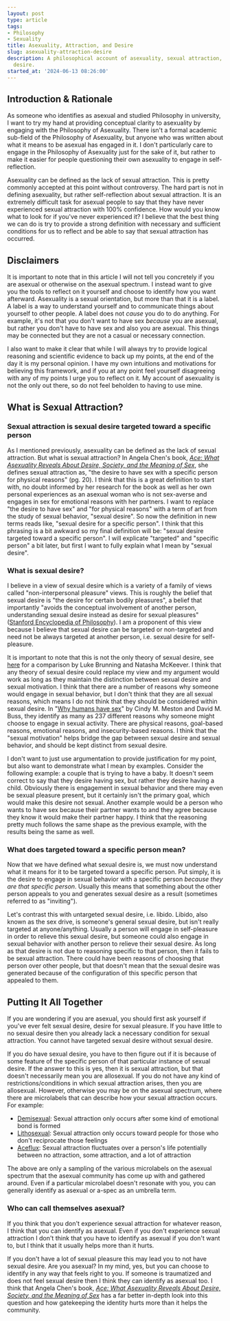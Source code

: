 ```yaml
---
layout: post
type: article
tags:
- Philosophy
- Sexuality
title: Asexuality, Attraction, and Desire
slug: asexuality-attraction-desire
description: A philosophical account of asexuality, sexual attraction, and sexual
  desire.
started_at: '2024-06-13 08:26:00'
---
```


<span style="display: none">
  Google Search Terms:
    am i asexual
    am i demisexual
    how to tell if im asexual
    how to tell if im demisexual
    what is asexuality
    what is demisexuality
</span>

## Introduction & Rationale

As someone who identifies as asexual and studied Philosophy in university, I want to try my hand at providing conceptual clarity to asexuality by engaging with the Philosophy of Asexuality. There isn't a formal academic sub-field of the Philosophy of Asexuality, but anyone who was written about what it means to be asexual has engaged in it. I don't particularly care to engage in the Philosophy of Asexuality just for the sake of it, but rather to make it easier for people questioning their own asexuality to engage in self-reflection.

Asexuality can be defined as the lack of sexual attraction. This is pretty commonly accepted at this point without controversy. The hard part is not in defining asexuality, but rather self-reflection about sexual attraction. It is an extremely difficult task for asexual people to say that they have never experienced sexual attraction with 100% confidence. How would you know what to look for if you've never experienced it? I believe that the best thing we can do is try to provide a strong definition with necessary and sufficient conditions for us to reflect and be able to say that sexual attraction has occurred.

## Disclaimers

It is important to note that in this article I will not tell you concretely if you are asexual or otherwise on the asexual spectrum. I instead want to give you the tools to reflect on it yourself and choose to identify how you want afterward. Asexuality is a sexual orientation, but more than that it is a label. A label is a way to understand yourself and to communicate things about yourself to other people. A label does not *cause* you do to do anything. For example, it's not that you don't want to have sex *because* you are asexual, but rather you don't have to have sex and also you are asexual. This things may be connected but they are not a casual or necessary connection.

I also want to make it clear that while I will always try to provide logical reasoning and scientific evidence to back up my points, at the end of the day it is my personal opinion. I have my own intuitions and motivations for believing this framework, and if you at any point feel yourself disagreeing with any of my points I urge you to reflect on it. My account of asexuality is not the only out there, so do not feel beholden to having to use mine.

## What is Sexual Attraction?

### Sexual attraction is sexual desire targeted toward a specific person

As I mentioned previously, asexuality can be defined as the lack of sexual attraction. But what is sexual attraction? In Angela Chen's book, *[Ace: What Asexuality Reveals About Desire, Society, and the Meaning of Sex](https://www.goodreads.com/book/show/52128695-ace)*, she defines sexual attraction as, "the desire to have sex with a specific person for physical reasons" (pg. 20). I think that this is a great definition to start with, no doubt informed by her research for the book as well as her own personal experiences as an asexual woman who is not sex-averse and engages in sex for emotional reasons with her partners. I want to replace "the desire to have sex" and "for physical reasons" with a term of art from the study of sexual behavior, "sexual desire". So now the definition in new terms reads like, "sexual desire for a specific person". I think that this phrasing is a bit awkward so my final definition will be: "sexual desire targeted toward a specific person". I will explicate "targeted" and "specific person" a bit later, but first I want to fully explain what I mean by "sexual desire".

### What is sexual desire?

I believe in a view of sexual desire which is a variety of a family of views called "non-interpersonal pleasure" views. This is roughly the belief that sexual desire is "the desire for certain bodily pleasures", a belief that importantly "avoids the conceptual involvement of another person, understanding sexual desire instead as desire for sexual pleasures" ([Stanford Encyclopedia of Philosophy](https://plato.stanford.edu/entries/sex-sexuality/#SexuDesi)). I am a proponent of this view because I believe that sexual desire can be targeted or non-targeted and need not be always targeted at another person, i.e. sexual desire for self-pleasure.

It is important to note that this is not the only theory of sexual desire, see [here](https://onlinelibrary.wiley.com/doi/full/10.1111/japp.12472#japp12472-sec-0003-title) for a comparison by Luke Brunning and Natasha McKeever. I think that any theory of sexual desire could replace my view and my argument would work as long as they maintain the distinction between sexual desire and sexual motivation. I think that there are a number of reasons why someone would engage in sexual behavior, but I don't think that they are all sexual reasons, which means I do not think that they should be considered within sexual desire. In "[Why humans have sex](https://pubmed.ncbi.nlm.nih.gov/17610060/)" by Cindy M. Meston and David M. Buss, they identify as many as 237 different reasons why someone might choose to engage in sexual activity. There are physical reasons, goal-based reasons, emotional reasons, and insecurity-based reasons. I think that the "sexual motivation" helps bridge the gap between sexual desire and sexual behavior, and should be kept distinct from sexual desire.

I don't want to just use argumentation to provide justification for my point, but also want to demonstrate what I mean by examples. Consider the following example: a couple that is trying to have a baby. It doesn't seem correct to say that they desire having sex, but rather they desire having a child. Obviously there is engagement in sexual behavior and there may even be sexual pleasure present, but it certainly isn't the primary goal, which would make this desire not sexual. Another example would be a person who wants to have sex because their partner wants to and they agree because they know it would make their partner happy. I think that the reasoning pretty much follows the same shape as the previous example, with the results being the same as well.

### What does targeted toward a specific person mean?

Now that we have defined what sexual desire is, we must now understand what it means for it to be targeted toward a specific person. Put simply, it is the desire to engage in sexual behavior with a specific person *because they are that specific person*. Usually this means that something about the other person appeals to you and generates sexual desire as a result (sometimes referred to as "inviting").

Let's contrast this with untargeted sexual desire, i.e. libido. Libido, also known as the sex drive, is someone's general sexual desire, but isn't really targeted at anyone/anything. Usually a person will engage in self-pleasure in order to relieve this sexual desire, but someone could also engage in sexual behavior with another person to relieve their sexual desire. As long as that desire is not due to reasoning specific to that person, then it fails to be sexual attraction. There could have been reasons of choosing that person over other people, but that doesn't mean that the sexual desire was generated because of the configuration of this specific person that appealed to them.

## Putting It All Together

If you are wondering if you are asexual, you should first ask yourself if you've ever felt sexual desire, desire for sexual pleasure. If you have little to no sexual desire then you already lack a necessary condition for sexual attraction. You cannot have targeted sexual desire without sexual desire.

If you do have sexual desire, you have to then figure out if it is because of some feature of the specific person of that particular instance of sexual desire. If the answer to this is yes, then it is sexual attraction, but that doesn't necessarily mean you are allosexual. If you do not have any kind of restrictions/conditions in which sexual attraction arises, then you are allosexual. However, otherwise you may be on the asexual spectrum, where there are microlabels that can describe how your sexual attraction occurs. For example:
* [Demisexual](https://lgbtqia.fandom.com/wiki/Demisexual): Sexual attraction only occurs after some kind of emotional bond is formed
* [Lithosexual](https://lgbtqia.fandom.com/wiki/Asexual_spectrum#Lithosexual): Sexual attraction only occurs toward people for those who don't reciprocate those feelings
* [Aceflux](https://lgbtqia.fandom.com/wiki/Asexual_spectrum#Aceflux): Sexual attraction fluctuates over a person's life potentially between no attraction, some attraction, and a lot of attraction

The above are only a sampling of the various microlabels on the asexual spectrum that the asexual community has come up with and gathered around. Even if a particular microlabel doesn't resonate with you, you can generally identify as asexual or a-spec as an umbrella term.

### Who can call themselves asexual?

If you think that you don't experience sexual attraction for whatever reason, I think that you can identify as asexual. Even if you don't experience sexual attraction I don't think that you have to identify as asexual if you don't want to, but I think that it usually helps more than it hurts.

If you don't have a lot of sexual pleasure this may lead you to not have sexual desire. Are you asexual? In my mind, yes, but you can choose to identify in any way that feels right to you. If someone is traumatized and does not feel sexual desire then I think they can identify as asexual too. I think that Angela Chen's book, *[Ace: What Asexuality Reveals About Desire, Society, and the Meaning of Sex](https://www.goodreads.com/book/show/52128695-ace)* has a far better in-depth look into this question and how gatekeeping the identity hurts more than it helps the community.